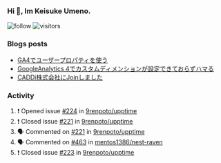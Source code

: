### Hi 👋, Im Keisuke Umeno.

<!--
**9renpoto/9renpoto** is a ✨ _special_ ✨ repository because its `README.md` (this file) appears on your GitHub profile.

Here are some ideas to get you started:

- 🔭 I’m currently working on ...
- 🌱 I’m currently learning ...
- 👯 I’m looking to collaborate on ...
- 🤔 I’m looking for help with ...
- 💬 Ask me about ...
- 📫 How to reach me: ...
- 😄 Pronouns: ...
- ⚡ Fun fact: ...
-->

![follow](https://img.shields.io/github/followers/9renpoto?label=Follow&style=social)
![visitors](https://komarev.com/ghpvc/?username=9renpoto&label=Profile%20views&color=0e75b6&style=flat)

### Blogs posts

<!-- BLOG-POST-LIST:START -->
- [GA4でユーザープロパティを使う](https://9renpoto.dev/2021/02/21/google-analytics-4-user-properties/)
- [GoogleAnalytics 4でカスタムディメンションが設定できておらずハマる](https://9renpoto.dev/2021/02/13/google-analytics-4/)
- [CADDi株式会社にJoinしました](https://9renpoto.dev/2020/12/05/join/)
<!-- BLOG-POST-LIST:END -->

### Activity

<!--START_SECTION:activity-->
1. ❗️ Opened issue [#224](https://github.com/9renpoto/upptime/issues/224) in [9renpoto/upptime](https://github.com/9renpoto/upptime)
2. ❗️ Closed issue [#221](https://github.com/9renpoto/upptime/issues/221) in [9renpoto/upptime](https://github.com/9renpoto/upptime)
3. 🗣 Commented on [#221](https://github.com/9renpoto/upptime/issues/221) in [9renpoto/upptime](https://github.com/9renpoto/upptime)
4. 🗣 Commented on [#463](https://github.com/mentos1386/nest-raven/issues/463) in [mentos1386/nest-raven](https://github.com/mentos1386/nest-raven)
5. ❗️ Closed issue [#223](https://github.com/9renpoto/upptime/issues/223) in [9renpoto/upptime](https://github.com/9renpoto/upptime)
<!--END_SECTION:activity-->

<!--START_SECTION:waka-->
<!--END_SECTION:waka-->
